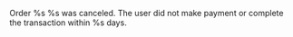 Order %s %s was canceled. The user did not make payment or complete the transaction within %s days.
